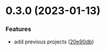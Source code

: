 # 0.3.0 (2023-01-13)


### Features

* add previous projects ([20e90db](https://github.com/nanthakumaran-s/portfolio/commit/20e90dbfc6e1b69610127f11ef074b95f706c083))



